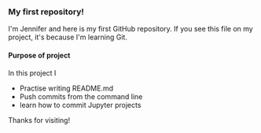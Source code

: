 ### My first repository!

I'm Jennifer and here is my first GitHub repository.
If you see this file on my project, it's because I'm learning Git.

#### Purpose of project
In this project I 
- Practise writing README.md
- Push commits from the command line
- learn how to commit Jupyter projects

Thanks for visiting!
